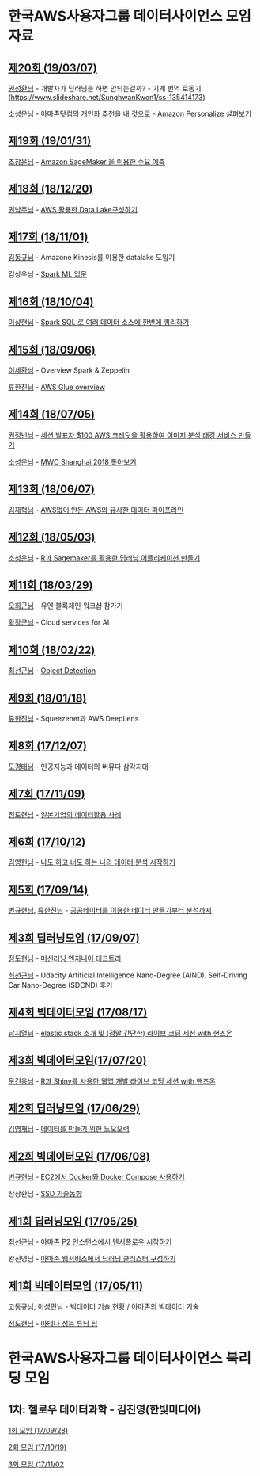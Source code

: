 # 한국AWS사용자그룹 데이터사이언스 모임 자료

## [제20회 (19/03/07)](https://www.meetup.com/awskrug/events/259013277/)
[권성환님](https://www.facebook.com/sunghwan.kwon.9) - 개발자가 딥러닝을 하면 안되는걸까? - 기계 번역 로동기
(https://www.slideshare.net/SunghwanKwon1/ss-135414173)

[소성운님](https://www.facebook.com/imso13) - [아마존닷컴의 개인화 추천을 내 것으로 - Amazon Personalize 살펴보기](https://www.slideshare.net/secret/BoasIWSSLoeUr)

## [제19회 (19/01/31)](https://www.meetup.com/awskrug/events/257773884/)
[조창윤님](https://www.facebook.com/changyoon.cho.3) - [Amazon SageMaker 을 이용한 수요 예측](https://drive.google.com/file/d/1SMKdDzjMBBq1BSfGhk52iJClwSTM1ryT/view?usp=drivesdk)

## [제18회 (18/12/20)](https://www.meetup.com/awskrug/events/257050186/)
[권낙주님](https://www.facebook.com/nakjoo.kwon.5) - [AWS 활용한 Data Lake구성하기](https://www.slideshare.net/nakjookwon5/aws-data-lake)

## [제17회 (18/11/01)](https://www.meetup.com/awskrug/events/255290084/)
[김동규님](https://www.facebook.com/zepot) - Amazone Kinesis를 이용한 datalake 도입기

김상우님 - [Spark ML 입문](https://www.slideshare.net/secret/NH7e1FdP3ad9nK)

## [제16회 (18/10/04)](https://www.meetup.com/ko-KR/awskrug/events/255084203/)
[이상현님](https://www.facebook.com/changhyun.lee.37) - [Spark SQL 로 여러 데이터 소스에 한번에 쿼리하기](https://docs.google.com/presentation/d/1rvLV5CT1p1nocpyLxIWTeWctrTd7jzT2ivdFjd08aC4/edit?usp=sharing)

## [제15회 (18/09/06)](https://www.meetup.com/ko-KR/awskrug/events/252837743/)
[이세환님](https://www.facebook.com/silveris23) - Overview Spark & Zeppelin

[류한진님](https://www.facebook.com/RyuHanJin) - [AWS Glue overview](https://bit.ly/AWSGlueOverview)

## [제14회 (18/07/05)](https://www.meetup.com/ko-KR/awskrug/events/251853850/)
[권정빈님](https://www.facebook.com/datamaker) - [세션 발표자 $100 AWS 크레딧을 활용하여 이미지 분석 태깅 서비스 만들기](https://github.com/datamaker/arteight-imagerecognition)

[소성운님](https://www.facebook.com/imso13) - [MWC Shanghai 2018 톺아보기](https://www.slideshare.net/SungWoonSo/mwc-shanghai-2018-104447108)

## [제13회 (18/06/07)](https://www.meetup.com/ko-KR/awskrug/events/250804123/)
[김재혁님](https://www.facebook.com/jaehyuk.kim) - [AWS없이 만든 AWS와 유사한 데이터 파이프라인](https://www.slideshare.net/jaehyukkim1/aws-aws-100684077)

## [제12회 (18/05/03)](https://www.meetup.com/ko-KR/awskrug/events/249485681/)
[소성운님](https://www.facebook.com/imso13) - [R과 Sagemaker를 활용한 딥러닝 어플리케이션 만들기](https://www.slideshare.net/SungWoonSo/r-sagemaker-95880414)

## [제11회 (18/03/29)](https://www.meetup.com/ko-KR/awskrug/events/248298239/)
[오회근님](https://www.facebook.com/harry5004) - 유엔 블록체인 워크샵 참가기

[황장군님](https://www.facebook.com/bigquery) - Cloud services for AI

## [제10회 (18/02/22)](https://www.meetup.com/ko-KR/awskrug/events/246934453/)
[최선근님](https://www.facebook.com/sunkeun82) - [Object Detection](https://docs.google.com/presentation/d/1_T__UJTWttOBORon7bane48Qc_uT6q25Ms9JaiWSTI0/edit?usp=sharing)

## [제9회 (18/01/18)](https://www.meetup.com/ko-KR/awskrug/events/246107614/)
[류한진님](https://www.facebook.com/RyuHanJin) - Squeezenet과 AWS DeepLens

## [제8회 (17/12/07)](https://www.meetup.com/ko-KR/awskrug/events/245044916/)
[도경태님](https://www.facebook.com/kt.doh) - 인공지능과 데이터의 버뮤다 삼각지대

## [제7회 (17/11/09)](https://www.meetup.com/ko-KR/awskrug/events/244368852/)
[정도현님](https://www.facebook.com/dohyjung) - [일본기업의 데이터활용 사례](https://aws.amazon.com/jp/solutions/case-studies/big-data)

## [제6회 (17/10/12)](https://www.meetup.com/ko-KR/awskrug/events/243623025/)
[김영헌님](https://www.facebook.com/young.kim.374) - [나도 하고 너도 하는 나의 데이터 분석 시작하기](https://www.slideshare.net/YoungKim15/awskrug-datascience)

## [제5회 (17/09/14)](https://www.meetup.com/ko-KR/awskrug/events/242616537/)
[변규현님](https://www.facebook.com/kyuhyun.byun), [류한진님](https://www.facebook.com/RyuHanJin) - [공공데이터를 이용한 데이터 만들기부터 분석까지](./workshop-public_data_analysis/README.md)

## [제3회 딥러닝모임 (17/09/07)](https://www.meetup.com/ko-KR/awskrug/events/242889826/)
[정도현님](https://www.facebook.com/dohyjung) - [머신러닝 엔지니어 테크트리](http://bit.ly/painless-ml)

[최선근님](https://www.facebook.com/sunkeun82) - Udacity Artificial Intelligence Nano-Degree (AIND), Self-Driving Car Nano-Degree (SDCND) 후기

## [제4회 빅데이터모임 (17/08/17)](https://www.meetup.com/ko-KR/awskrug/events/242135560/)
[남지열님](https://www.facebook.com/geeyeol.nahm) - [elastic stack 소개 및 (정말 간단한) 라이브 코딩 세션 with 핸즈온](https://gist.github.com/higee/ae762b124f4d90098a76bd5362ea8dd0)

## [제3회 빅데이터모임(17/07/20)](https://www.meetup.com/ko-KR/awskrug/events/240731990/)
[문건웅님](https://www.facebook.com/cardiomoon) - [R과 Shiny를 사용한 웹앱 개발 라이브 코딩 세션 with 핸즈온](http://web-r.space:3838/app5/)

## [제2회 딥러닝모임 (17/06/29)](https://www.meetup.com/ko-KR/awskrug/events/240664059/)
[김영재님](https://www.facebook.com/youngjaekim81) - [데이터를 만들기 위한 노오오력](https://www.slideshare.net/youngjaekim58/ss-77479253)

## [제2회 빅데이터모임 (17/06/08)](https://www.meetup.com/ko-KR/awskrug/events/239927388/)
[변규현님](https://www.facebook.com/kyuhyun.byun) - [EC2에서 Docker와 Docker Compose 사용하기](http://slides.com/byunkyuhyun/ec2-docker-docker-compose#/)

장상환님 - [SSD 기술동향](https://drive.google.com/file/d/0B8LL1kJ4S-YBYWJ6eUEzMFJFcGFpVE5FX3ZLdUdJUTV2REs0/view?usp=sharing)

## [제1회 딥러닝모임 (17/05/25)](https://www.meetup.com/ko-KR/awskrug/events/239747870/)
[최선근님](https://www.facebook.com/sunkeun82) - [아마존 P2 인스턴스에서 텐서플로우 시작하기](https://www.slideshare.net/SunKeunChoi/20170525-aws-p2-tensorflow-76340418)

왕진영님 - [아마존 웹서비스에서 딥러닝 클러스터 구성하기](https://www.slideshare.net/SunKeunChoi/20170525-aws)

## [제1회 빅데이터모임 (17/05/11)](https://www.meetup.com/ko-KR/awskrug/events/239538712/)
고동규님, 이성민님 - 빅데이터 기술 현황 / 아마존의 빅데이터 기술

[정도현님](https://www.facebook.com/dohyjung) - [아테나 성능 튜닝 팁](https://aws.amazon.com/ko/blogs/big-data/top-10-performance-tuning-tips-for-amazon-athena/)

# 한국AWS사용자그룹 데이터사이언스 북리딩 모임

## 1차: 헬로우 데이터과학 - 김진영(한빛미디어)
[1회 모임 (17/09/28)](https://www.meetup.com/ko-KR/awskrug/events/243356663/)

[2회 모임 (17/10/19)](https://www.meetup.com/ko-KR/awskrug/events/244136643/)

[3회 모임 (17/11/02](https://www.meetup.com/ko-KR/awskrug/events/244559852/)
